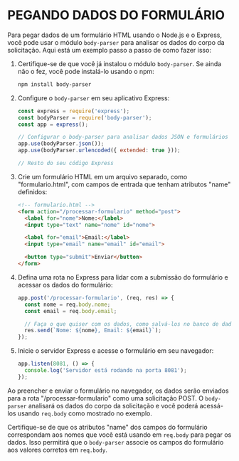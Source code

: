 # PEGANDO DADOS DO FORMULÁRIO
Para pegar dados de um formulário HTML usando o Node.js e o Express, você pode usar o módulo `body-parser` para analisar os dados do corpo da solicitação. Aqui está um exemplo passo a passo de como fazer isso:

1. Certifique-se de que você já instalou o módulo `body-parser`. Se ainda não o fez, você pode instalá-lo usando o npm:

   ```bash
   npm install body-parser
   ```

2. Configure o `body-parser` em seu aplicativo Express:

   ```javascript
   const express = require('express');
   const bodyParser = require('body-parser');
   const app = express();

   // Configurar o body-parser para analisar dados JSON e formulários
   app.use(bodyParser.json());
   app.use(bodyParser.urlencoded({ extended: true }));

   // Resto do seu código Express
   ```

3. Crie um formulário HTML em um arquivo separado, como "formulario.html", com campos de entrada que tenham atributos "name" definidos:

   ```html
   <!-- formulario.html -->
   <form action="/processar-formulario" method="post">
     <label for="nome">Nome:</label>
     <input type="text" name="nome" id="nome">

     <label for="email">Email:</label>
     <input type="email" name="email" id="email">

     <button type="submit">Enviar</button>
   </form>
   ```

4. Defina uma rota no Express para lidar com a submissão do formulário e acessar os dados do formulário:

   ```javascript
   app.post('/processar-formulario', (req, res) => {
     const nome = req.body.nome;
     const email = req.body.email;

     // Faça o que quiser com os dados, como salvá-los no banco de dados ou renderizá-los em uma página
     res.send(`Nome: ${nome}, Email: ${email}`);
   });
   ```

5. Inicie o servidor Express e acesse o formulário em seu navegador:

   ```javascript
   app.listen(8081, () => {
     console.log('Servidor está rodando na porta 8081');
   });
   ```

Ao preencher e enviar o formulário no navegador, os dados serão enviados para a rota "/processar-formulario" como uma solicitação POST. O `body-parser` analisará os dados do corpo da solicitação e você poderá acessá-los usando `req.body` como mostrado no exemplo.

Certifique-se de que os atributos "name" dos campos do formulário correspondam aos nomes que você está usando em `req.body` para pegar os dados. Isso permitirá que o `body-parser` associe os campos do formulário aos valores corretos em `req.body`.